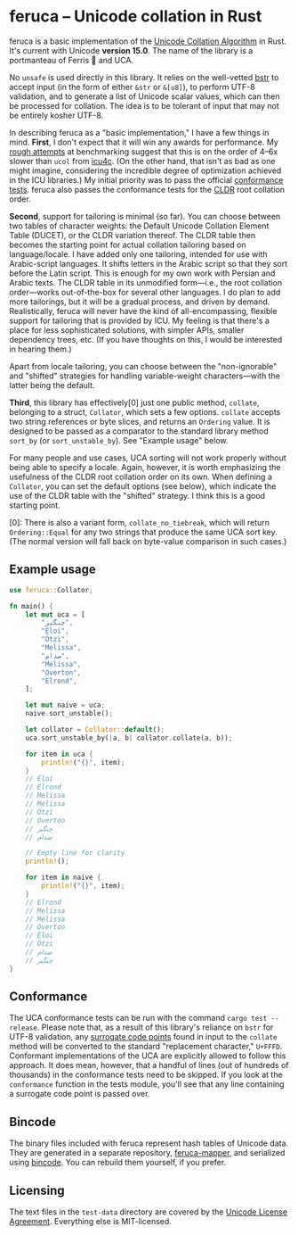 # feruca – Unicode collation in Rust

feruca is a basic implementation of the
[Unicode Collation Algorithm](https://unicode.org/reports/tr10/) in Rust. It's
current with Unicode **version 15.0**. The name of the library is a portmanteau
of Ferris 🦀 and UCA.

No `unsafe` is used directly in this library. It relies on the well-vetted
[bstr](https://github.com/BurntSushi/bstr) to accept input (in the form of
either `&str` or `&[u8]`), to perform UTF-8 validation, and to generate a list
of Unicode scalar values, which can then be processed for collation. The idea is
to be tolerant of input that may not be entirely kosher UTF-8.

In describing feruca as a "basic implementation," I have a few things in mind.
**First**, I don't expect that it will win any awards for performance. My
[rough attempts](https://github.com/theodore-s-beers/feruca-benchmarks) at
benchmarking suggest that this is on the order of 4–6x slower than `ucol` from
[icu4c](https://github.com/unicode-org/icu). (On the other hand, that isn't as
bad as one might imagine, considering the incredible degree of optimization
achieved in the ICU libraries.) My initial priority was to pass the official
[conformance tests](https://www.unicode.org/Public/UCA/latest/CollationTest.html).
feruca also passes the conformance tests for the
[CLDR](https://github.com/unicode-org/cldr) root collation order.

**Second**, support for tailoring is minimal (so far). You can choose between
two tables of character weights: the Default Unicode Collation Element Table
(DUCET), or the CLDR variation thereof. The CLDR table then becomes the starting
point for actual collation tailoring based on language/locale. I have added only
one tailoring, intended for use with Arabic-script languages. It shifts letters
in the Arabic script so that they sort before the Latin script. This is enough
for my own work with Persian and Arabic texts. The CLDR table in its unmodified
form—i.e., the root collation order—works out-of-the-box for several other
languages. I do plan to add more tailorings, but it will be a gradual process,
and driven by demand. Realistically, feruca will never have the kind of
all-encompassing, flexible support for tailoring that is provided by ICU. My
feeling is that there's a place for less sophisticated solutions, with simpler
APIs, smaller dependency trees, etc. (If you have thoughts on this, I would be
interested in hearing them.)

Apart from locale tailoring, you can choose between the "non-ignorable" and
"shifted" strategies for handling variable-weight characters—with the latter
being the default.

**Third**, this library has effectively\[0\] just one public method, `collate`,
belonging to a struct, `Collator`, which sets a few options. `collate` accepts
two string references or byte slices, and returns an `Ordering` value. It is
designed to be passed as a comparator to the standard library method `sort_by`
(or `sort_unstable_by`). See "Example usage" below.

For many people and use cases, UCA sorting will not work properly without being
able to specify a locale. Again, however, it is worth emphasizing the usefulness
of the CLDR root collation order on its own. When defining a `Collator`, you can
set the default options (see below), which indicate the use of the CLDR table
with the "shifted" strategy. I think this is a good starting point.

\[0\]: There is also a variant form, `collate_no_tiebreak`, which will return
`Ordering::Equal` for any two strings that produce the same UCA sort key. (The
normal version will fall back on byte-value comparison in such cases.)

## Example usage

```rust
use feruca::Collator;

fn main() {
    let mut uca = [
        "چنگیز",
        "Éloi",
        "Ötzi",
        "Melissa",
        "صدام",
        "Mélissa",
        "Overton",
        "Elrond",
    ];

    let mut naive = uca;
    naive.sort_unstable();

    let collator = Collator::default();
    uca.sort_unstable_by(|a, b| collator.collate(a, b));

    for item in uca {
        println!("{}", item);
    }
    // Éloi
    // Elrond
    // Melissa
    // Mélissa
    // Ötzi
    // Overton
    // چنگیز
    // صدام

    // Empty line for clarity
    println!();

    for item in naive {
        println!("{}", item);
    }
    // Elrond
    // Melissa
    // Mélissa
    // Overton
    // Éloi
    // Ötzi
    // صدام
    // چنگیز
}
```

## Conformance

The UCA conformance tests can be run with the command `cargo test --release`.
Please note that, as a result of this library's reliance on `bstr` for UTF-8
validation, any
[surrogate code points](https://en.wikipedia.org/wiki/Universal_Character_Set_characters#Surrogates)
found in input to the `collate` method will be converted to the standard
"replacement character," `U+FFFD`. Conformant implementations of the UCA are
explicitly allowed to follow this approach. It does mean, however, that a
handful of lines (out of hundreds of thousands) in the conformance tests need to
be skipped. If you look at the `conformance` function in the tests module,
you'll see that any line containing a surrogate code point is passed over.

## Bincode

The binary files included with feruca represent hash tables of Unicode data.
They are generated in a separate repository,
[feruca-mapper](https://github.com/theodore-s-beers/feruca-mapper), and
serialized using [bincode](https://docs.rs/bincode/). You can rebuild them
yourself, if you prefer.

## Licensing

The text files in the `test-data` directory are covered by the
[Unicode License Agreement](https://www.unicode.org/license.txt). Everything
else is MIT-licensed.

